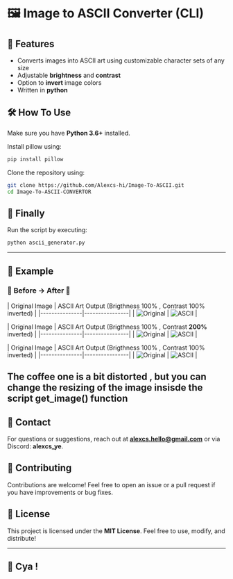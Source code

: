 
# 🖼️ Image to ASCII Converter (CLI) 

## 🚀 Features
- Converts images into ASCII art using customizable character sets of any size
- Adjustable **brightness** and **contrast**
- Option to **invert** image colors
- Written in **python**

## 🛠 How To Use 
Make sure you have **Python 3.6+** installed.

Install pillow using:
```bash
pip install pillow
```

Clone the repository using:
```bash
git clone https://github.com/Alexcs-hi/Image-To-ASCII.git
cd Image-To-ASCII-CONVERTOR
```

## 📌 Finally
Run the script by executing:
```bash
python ascii_generator.py
```
---

## 🌟 Example
### 🔹 **Before → After** 🔹

| Original Image | ASCII Art Output 
                 (Brigthness 100% , Contrast 100% inverted) |
|---------------|----------------|
| ![Original](images/pika_before.jpg) | ![ASCII](images/pika_after.png) |


| Original Image | ASCII Art Output 
                 (Brigthness 100% , Contrast **200%** inverted) |
|---------------|----------------|
| ![Original](images/pika_before.jpg) | ![ASCII](images/pika_after_contrast2.png) |



| Original Image | ASCII Art Output 
                 (Brigthness 100% , Contrast 100% inverted) |
|---------------|----------------|
| ![Original](images/coffee_before.jpg) | ![ASCII](images/coffee_after.png) |

The coffee one is a bit distorted , but you can change the resizing of the image 
insisde the script get_image() function
---

## 📧 Contact
For questions or suggestions, reach out at **alexcs.hello@gmail.com** or via Discord: **alexcs_ye**.

## 🤝 Contributing
Contributions are welcome! Feel free to open an issue or a pull request if you have improvements or bug fixes.

## 📜 License
This project is licensed under the **MIT License**. Feel free to use, modify, and distribute!

---
## 👋 Cya ! 

